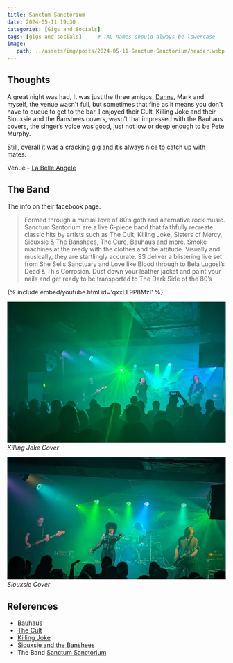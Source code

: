 ```yaml
---
title: Sanctum Sanctorium
date: 2024-05-11 19:30
categories: [Gigs and Socials]
tags: [gigs and socials]     # TAG names should always be lowercase
image:
   path: ../assets/img/posts/2024-05-11-Sanctum-Sanctorium/header.webp
---
```



## Thoughts

A great night was had, It was just the three amigos, [Danny](https://www.gig-antics.live/), Mark and myself, the venue wasn't full, but sometimes that fine as it means you don't have to queue to get to the bar. I enjoyed their Cult, Killing Joke and their Siouxsie and the Banshees covers, wasn’t that impressed with the Bauhaus covers, the singer’s voice was good, just not low or deep enough to be Pete Murphy.

Still, overall it was a cracking gig and it’s always nice to catch up with mates.

Venue - [La Belle Angele](https://la-belleangele.com/)

## The Band

The info on their facebook page.

> Formed through a mutual love of 80’s goth and alternative rock music. Sanctum Santorium are a live 6-piece band that faithfully recreate classic hits by artists such as The Cult, Killing Joke, Sisters of Mercy, Siouxsie & The Banshees, The Cure, Bauhaus and more. Smoke machines at the ready with the clothes and the attitude. Visually and musically, they are startlingly accurate. SS deliver a blistering live set from She Sells Sanctuary and Love like Blood through to Bela Lugosi’s Dead & This Corrosion. Dust down your leather jacket and paint your nails and get ready to be transported to The Dark Side of the 80’s

{% include embed/youtube.html id='qxxLL9P8MzI' %}

![Killing Joke](../assets/img/posts/2024-05-11-Sanctum-Sanctorium/PXL_20240511_193454685.webp)
_Killing Joke Cover_

![Siouxsie](../assets/img/posts/2024-05-11-Sanctum-Sanctorium/PXL_20240511_200746544.webp)
_Siouxsie Cover_

## References

* [Bauhaus](https://en.wikipedia.org/wiki/Bauhaus_(band))
* [The Cult](https://en.wikipedia.org/wiki/The_Cult)
* [Killing Joke](https://en.wikipedia.org/wiki/Killing_Joke)
* [Siouxsie and the Banshees](https://en.wikipedia.org/wiki/Siouxsie_and_the_Banshees)
* The Band [Sanctum Sanctorium](https://www.facebook.com/people/Sanctum-Sanctorium-The-Darkside-of-The-80s/100063463263826/)
